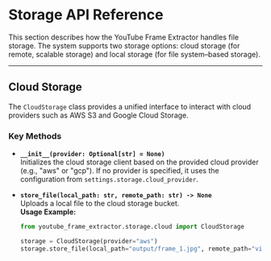 # Storage API Reference

This section describes how the YouTube Frame Extractor handles file storage. The system supports two storage options: cloud storage (for remote, scalable storage) and local storage (for file system–based storage).

---

## Cloud Storage

The `CloudStorage` class provides a unified interface to interact with cloud providers such as AWS S3 and Google Cloud Storage.

### Key Methods

- **`__init__(provider: Optional[str] = None)`**  
  Initializes the cloud storage client based on the provided cloud provider (e.g., "aws" or "gcp"). If no provider is specified, it uses the configuration from `settings.storage.cloud_provider`.

- **`store_file(local_path: str, remote_path: str) -> None`**  
  Uploads a local file to the cloud storage bucket.  
  **Usage Example:**
  ```python
  from youtube_frame_extractor.storage.cloud import CloudStorage

  storage = CloudStorage(provider="aws")
  storage.store_file(local_path="output/frame_1.jpg", remote_path="videos/video123/frame_1.jpg")
